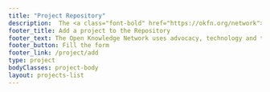 ```yaml
---
title: "Project Repository"
description:  The <a class="font-bold" href="https://okfn.org/network">Open Knowledge Network</a> uses advocacy, technology and training to unlock information, to create and share knowledge.
footer_title: Add a project to the Repository
footer_text: The Open Knowledge Network uses advocacy, technology and training to unlock information, to create and share knowledge.
footer_button: Fill the form
footer_link: /project/add
type: project
bodyClasses: project-body
layout: projects-list
---
```


